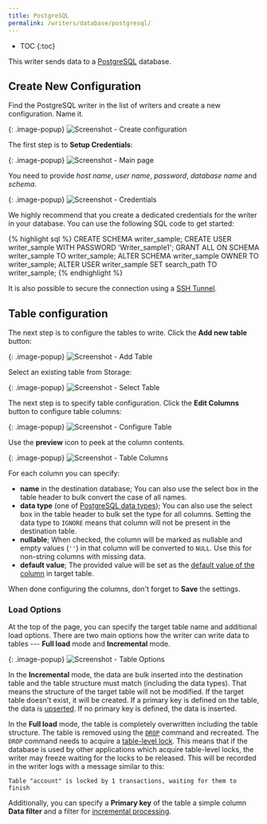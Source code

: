 ```yaml
---
title: PostgreSQL
permalink: /writers/database/postgresql/
---
```


* TOC
{:toc}

This writer sends data to a [PostgreSQL](https://www.postgresql.org/) database.

## Create New Configuration
Find the PostgreSQL writer in the list of writers and create a new configuration. Name it.

{: .image-popup}
![Screenshot - Create configuration](/writers/database/postgresql/ui1.png)

The first step is to **Setup Credentials**:

{: .image-popup}
![Screenshot - Main page](/writers/database/postgresql/intro-page.png)

You need to provide *host name*, *user name*, *password*, *database name* and *schema*.

{: .image-popup}
![Screenshot - Credentials](/writers/database/postgresql/credentials.png)

We highly recommend that you create a dedicated credentials for the writer in your database. You can use the following SQL code to get started:

{% highlight sql %}
CREATE SCHEMA writer_sample;
CREATE USER writer_sample WITH PASSWORD 'Writer_sample1';
GRANT ALL ON SCHEMA writer_sample TO writer_sample;
ALTER SCHEMA writer_sample OWNER TO writer_sample;
ALTER USER writer_sample SET search_path TO writer_sample;
{% endhighlight %}

It is also possible to secure the connection using a [SSH Tunnel](/extractors/database/#connecting-to-database).

## Table configuration
The next step is to configure the tables to write. Click the **Add new table** button:

{: .image-popup}
![Screenshot - Add Table](/writers/database/postgresql/add-table.png)

Select an existing table from Storage:

{: .image-popup}
![Screenshot - Select Table](/writers/database/postgresql/select-table.png)

The next step is to specify table configuration. Click the **Edit Columns** button to configure table columns:

{: .image-popup}
![Screenshot - Configure Table](/writers/database/postgresql/configure-table.png)

Use the **preview** icon to peek at the column contents.

{: .image-popup}
![Screenshot - Table Columns](/writers/database/postgresql/table-columns.png)

For each column you can specify:

- **name** in the destination database; You can also use the select box in the table header to bulk convert the case of all names.
- **data type** (one of [PostgreSQL data types](https://www.postgresql.org/docs/11/datatype.html)); You can also use the select box in the table header to bulk set the type for all columns. Setting the data type to `IGNORE` means that column will not be present in the destination table.
- **nullable**; When checked, the column will be marked as nullable and empty values (`''`) in that column will be converted to `NULL`. Use this for non-string columns with missing data.
- **default value**; The provided value will be set as the [default value of the column](https://www.postgresql.org/docs/11/sql-createtable.html) in target table.

When done configuring the columns, don't forget to **Save** the settings.

### Load Options
At the top of the page, you can specify the target table name and additional load options. There are two main options how the writer
can write data to tables --- **Full load** mode and **Incremental** mode.

{: .image-popup}
![Screenshot - Table Options](/writers/database/postgresql/table-options.png)

In the **Incremental** mode, the data are bulk inserted into
the destination table and the table structure must match (including the data types). That means the structure of the target table
will not be modified. If the target table doesn't exist, it will be created. If a primary key is defined on the table, the
data is [upserted](https://en.wikipedia.org/wiki/Merge_(SQL)). If no primary key is defined, the data is inserted.

In the **Full load** mode, the table is completely overwritten including the table structure. The table is removed
using the [`DROP`](https://www.postgresql.org/docs/11/sql-droptable.html) command and recreated. The
`DROP` command needs to acquire a [table-level lock](https://www.postgresql.org/docs/current/explicit-locking.html).
This means that if the database is used by other applications which acquire table-level locks, the writer may
freeze waiting for the locks to be released. This will be recorded in the writer logs with a message similar to this:

    Table "account" is locked by 1 transactions, waiting for them to finish


Additionally, you can specify a **Primary key** of the table a simple column **Data filter** and a filter for
[incremental processing](/storage/tables/#incremental-processing).
